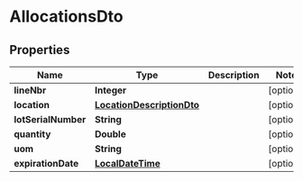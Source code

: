 
# AllocationsDto

## Properties
Name | Type | Description | Notes
------------ | ------------- | ------------- | -------------
**lineNbr** | **Integer** |  |  [optional]
**location** | [**LocationDescriptionDto**](LocationDescriptionDto.md) |  |  [optional]
**lotSerialNumber** | **String** |  |  [optional]
**quantity** | **Double** |  |  [optional]
**uom** | **String** |  |  [optional]
**expirationDate** | [**LocalDateTime**](LocalDateTime.md) |  |  [optional]



